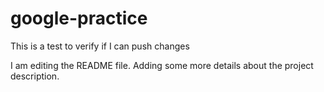 # google-practice

This is a test to verify if I can push changes

I am editing the README file. Adding some more details about the project description.
